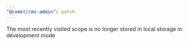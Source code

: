 ```yaml
---
"@comet/cms-admin": patch
---
```


The most recently visited scope is no longer stored in local storage in development mode
